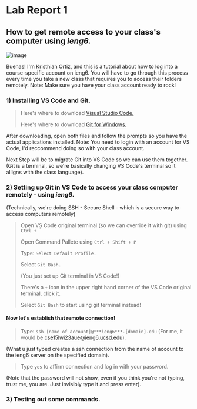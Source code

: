 # Lab Report 1

## How to get remote access to your class's computer using ***ieng6.***

![image](https://user-images.githubusercontent.com/122419405/212500401-3d154f70-efa4-48fa-81aa-8fe2d4eab585.png)

Buenas! I'm Kristhian Ortiz, and this is a tutorial about how to log into a course-specific account on ieng6.
You will have to go through this process every time you take a new class that requires you to access their folders remotely.
Note: Make sure you have your class account ready to rock!

### 1) Installing VS Code and Git.

> Here's where to download [Visual Studio Code.](https://code.visualstudio.com/)
> 
> Here's where to download [Git for Windows.](https://gitforwindows.org/)

After downloading, open both files and follow the prompts so you have the actual applications installed.
Note: You need to login with an account for VS Code, I'd reccommend doing so with your class account.

Next Step will be to migrate Git into VS Code so we can use them together.
(Git is a terminal, so we're basically changing VS Code's terminal so it alligns with the class language).

### 2) Setting up Git in VS Code to access your class computer remotely - using ***ieng6***.

(Technically, we're doing SSH - Secure Shell - which is a secure way to access computers remotely)
> Open VS Code original terminal (so we can override it with git) using ``Ctrl + ` ``
> 
> Open Command Pallete using `Ctrl + Shift + P`
> 
> Type: `Select Default Profile.`
> 
> Select `Git Bash.`
> 
> (You just set up Git terminal in VS Code!)
> 
> There's a `+` icon in the upper right hand corner of the VS Code original terminal, click it.
> 
> Select `Git Bash` to start using git terminal instead!

#### Now let's establish that remote connection!

> Type: `ssh [name of account]@***ieng6***.[domain].edu` (For me, it would be cse15lwi23aue@ieng6.ucsd.edu).

(What u just typed creates a ssh connection from the name of account to the ieng6 server on the specified domain).

> Type `yes` to affirm connection and log in with your password.

(Note that the password will not show, even if you think you're not typing, trust me, you are. Just invisibly type it and press enter).

> 
> 




### 3) Testing out some commands.


